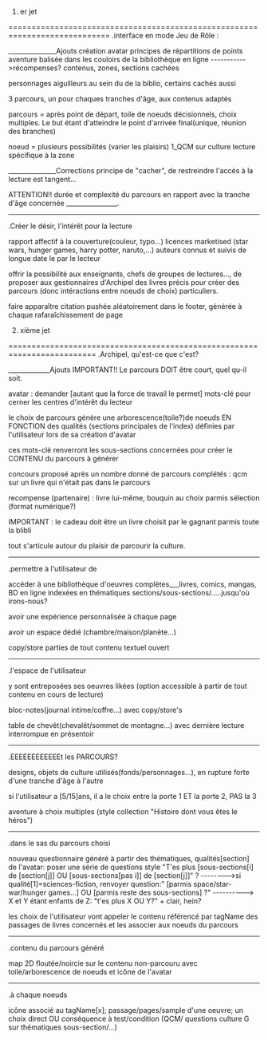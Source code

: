 

1. er jet

============================================================================
.interface en mode Jeu de Rôle :

_______________Ajouts
création avatar
principes de répartitions de points
aventure balisée dans les couloirs de la bibliothèque en ligne
----------->récompenses? contenus, zones, sections cachées

personnages aiguilleurs au sein du de la biblio, certains cachés aussi

3 parcours, un pour chaques tranches d'âge, aux contenus adaptés

parcours = après point de départ, toile de noeuds décisionnels, choix multiples. Le but étant d'atteindre le point d'arrivée final(unique, réunion des branches)
 
noeud = plusieurs possibilités (varier les plaisirs)
	1_QCM sur culture lecture spécifique à la zone

_______________Corrections
principe de "cacher", de restreindre l'accès à la lecture est tangent...

 
ATTENTION!! durée et complexité du parcours en rapport avec la tranche d'âge concernée
________________.
_____________________________________________________________________________________
.Créer le désir, l'intérêt pour la lecture


rapport affectif à la couverture(couleur, typo...)
licences marketised (star wars, hunger games, harry potter, naruto,...)
auteurs connus et suivis de longue date le par le lecteur

offrir la possibilité aux enseignants, chefs de groupes de lectures..., de proposer aux gestionnaires d'Archipel des livres précis pour créer des parcours (donc intéractions entre noeuds de choix) particuliers.

faire apparaître citation pushée aléatoirement dans le footer, générée à chaque rafaraîchissement de page







2. xième jet

=========================================================================
.Archipel, qu'est-ce que c'est?


_____________Ajouts
IMPORTANT!! Le parcours DOIT être court, quel qu-il soit.

avatar : demander [autant que la force de travail le permet] mots-clé pour cerner les centres d'intérêt du lecteur

le choix de parcours génère une arborescence(toile?)de noeuds EN FONCTION des qualités (sections principales de l'index) définies par l'utilisateur lors de sa création d'avatar 

ces mots-clé renverront les sous-sections concernées pour créer le CONTENU du parcours à générer

concours proposé après un nombre donné de parcours complétés : qcm sur un livre qui n'était pas dans le parcours 

recompense (partenaire) : livre lui-même, bouquin au choix parmis sélection (format numérique?)

IMPORTANT : le cadeau doit être un livre choisit par le gagnant parmis toute la blibli

tout s'articule autour du plaisir de parcourir la culture. 

_______________________________________________________________________________
.permettre à l'utilisateur de 


accéder à une bibliothèque d'oeuvres complètes___livres, comics, mangas, BD en ligne indexées en thématiques sections/sous-sections/.....jusqu'où irons-nous? 

avoir une expérience personnalisée à chaque page

avoir un espace dédié (chambre/maison/planète...)

copy/store parties de tout contenu textuel ouvert

________________________________________________________________________________
.l'espace de l'utilisateur


y sont entreposées ses oeuvres likées (option accessible à partir de tout contenu en cours de lecture)

bloc-notes(journal intime/coffre...) avec copy/store's 

table de chevêt(chevalêt/sommet de montagne...) avec dernière lecture interrompue en présentoir

_________________________________________________________________________________
.EEEEEEEEEEEEt les PARCOURS?


designs, objets de culture utilisés(fonds/personnages...),  en rupture forte d'une tranche d'âge à l'autre

si l'utilisateur a [5/15]ans, il a le choix entre la porte 1 ET la porte 2, PAS la 3

aventure à choix multiples (style collection "Histoire dont vous êtes le héros")

________________________________________________________________________________
.dans le sas du parcours choisi


nouveau questionnaire généré à partir des thématiques, qualités[section] de l'avatar: poser une série de questions style "T'es plus [sous-sections[i] de [section[j]] OU [sous-sections[pas i]] de [section[j]]" ? -------->si qualité[1]=sciences-fiction, renvoyer question:" [parmis space/star-war/hunger games...] OU [parmis reste des sous-sections] ?"
----------> X et Y étant enfants de Z: "t'es plus X OU Y?" + clair, hein?

les choix de l'utilisateur vont appeler le contenu référencé par tagName des passages de livres concernés et les associer aux noeuds du parcours
________________________________________________________________________________
.contenu du parcours généré

map 2D floutée/noircie sur le contenu non-parcouru avec toile/arborescence de noeuds et icône de l'avatar

________________________________________________________________________________
.à chaque noeuds


icône associé au tagName[x]; passage/pages/sample d'une oeuvre; un choix direct OU conséquence à test/condition (QCM/ questions culture G sur thématiques sous-section/...)


 










